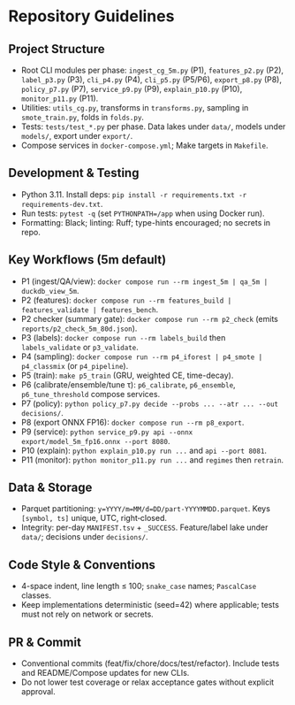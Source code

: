 # Repository Guidelines

## Project Structure
- Root CLI modules per phase: `ingest_cg_5m.py` (P1), `features_p2.py` (P2), `label_p3.py` (P3),
  `cli_p4.py` (P4), `cli_p5.py` (P5/P6), `export_p8.py` (P8), `policy_p7.py` (P7),
  `service_p9.py` (P9), `explain_p10.py` (P10), `monitor_p11.py` (P11).
- Utilities: `utils_cg.py`, transforms in `transforms.py`, sampling in `smote_train.py`, folds in `folds.py`.
- Tests: `tests/test_*.py` per phase. Data lakes under `data/`, models under `models/`, export under `export/`.
- Compose services in `docker-compose.yml`; Make targets in `Makefile`.

## Development & Testing
- Python 3.11. Install deps: `pip install -r requirements.txt -r requirements-dev.txt`.
- Run tests: `pytest -q` (set `PYTHONPATH=/app` when using Docker run).
- Formatting: Black; linting: Ruff; type-hints encouraged; no secrets in repo.

## Key Workflows (5m default)
- P1 (ingest/QA/view): `docker compose run --rm ingest_5m | qa_5m | duckdb_view_5m`.
- P2 (features): `docker compose run --rm features_build | features_validate | features_bench`.
- P2 checker (summary gate): `docker compose run --rm p2_check` (emits `reports/p2_check_5m_80d.json`).
- P3 (labels): `docker compose run --rm labels_build` then `labels_validate` or `p3_validate`.
- P4 (sampling): `docker compose run --rm p4_iforest | p4_smote | p4_classmix` (or `p4_pipeline`).
- P5 (train): `make p5_train` (GRU, weighted CE, time-decay).
- P6 (calibrate/ensemble/tune τ): `p6_calibrate`, `p6_ensemble`, `p6_tune_threshold` compose services.
- P7 (policy): `python policy_p7.py decide --probs ... --atr ... --out decisions/`.
- P8 (export ONNX FP16): `docker compose run --rm p8_export`.
- P9 (service): `python service_p9.py api --onnx export/model_5m_fp16.onnx --port 8080`.
- P10 (explain): `python explain_p10.py run ...` and `api --port 8081`.
- P11 (monitor): `python monitor_p11.py run ...` and `regimes` then `retrain`.

## Data & Storage
- Parquet partitioning: `y=YYYY/m=MM/d=DD/part-YYYYMMDD.parquet`. Keys `[symbol, ts]` unique, UTC, right‑closed.
- Integrity: per-day `MANIFEST.tsv` + `_SUCCESS`. Feature/label lake under `data/`; decisions under `decisions/`.

## Code Style & Conventions
- 4-space indent, line length ≤ 100; `snake_case` names; `PascalCase` classes.
- Keep implementations deterministic (seed=42) where applicable; tests must not rely on network or secrets.

## PR & Commit
- Conventional commits (feat/fix/chore/docs/test/refactor). Include tests and README/Compose updates for new CLIs.
- Do not lower test coverage or relax acceptance gates without explicit approval.

